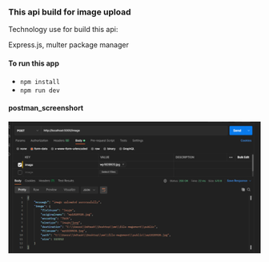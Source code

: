 ### This api build for image upload
Technology use for build this api:

Express.js,
multer package manager
#### To run this app
- `npm install`
- `npm run dev`

#### postman_screenshort
![postman_screenshort](https://github.com/samirbiswas/file-upload-with-multer/blob/master/postman.png)
